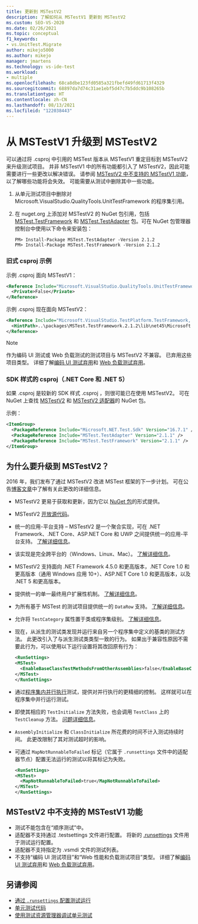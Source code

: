 ```yaml
---
title: 更新到 MSTestV2
description: 了解如何从 MSTestV1 更新到 MSTestV2
ms.custom: SEO-VS-2020
ms.date: 02/26/2021
ms.topic: conceptual
f1_keywords:
- vs.UnitTest.Migrate
author: mikejo5000
ms.author: mikejo
manager: jmartens
ms.technology: vs-ide-test
ms.workload:
- multiple
ms.openlocfilehash: 68ca8dbe123fd0585a321fbefd49fd61713f4329
ms.sourcegitcommit: 68897da7d74c31ae1ebf5d47c7b5ddc9b108265b
ms.translationtype: HT
ms.contentlocale: zh-CN
ms.lasthandoff: 08/13/2021
ms.locfileid: "122038443"
---
```

# <a name="upgrade-from-mstestv1-to-mstestv2"></a>从 MSTestV1 升级到 MSTestV2

可以通过将 .csproj 中引用的 MSTest 版本从 MSTestV1 重定目标到 MSTestV2 来升级测试项目。 并非 MSTestV1 中的所有功能都引入了 MSTestV2，因此可能需要进行一些更改以解决错误。 请参阅 [MSTestV2 中不支持的 MSTestV1 功能](#mstestv1-features-that-are-not-supported-in-mstestv2)，以了解哪些功能将会失效。 可能需要从测试中删除其中一些功能。

1. 从单元测试项目中删除对 Microsoft.VisualStudio.QualityTools.UnitTestFramework 的程序集引用。
2. 在 nuget.org 上添加对 MSTestV2 的 NuGet 包引用，包括 [MSTest.TestFramework](https://www.nuget.org/packages/MSTest.TestFramework) 和 [MSTest.TestAdapter](https://www.nuget.org/packages/MSTest.TestAdapter/) 包。可在 NuGet 包管理器控制台中使用以下命令来安装包：

    ```console
    PM> Install-Package MSTest.TestAdapter -Version 2.1.2
    PM> Install-Package MSTest.TestFramework -Version 2.1.2
    ```

### <a name="old-style-csproj-example"></a>旧式 csproj 示例

示例 .csproj 面向 MSTestV1：

```xml
<Reference Include="Microsoft.VisualStudio.QualityTools.UnitTestFramework, Version=10.0.0.0, Culture=neutral, PublicKeyToken=b03f5f7f11d50a3a, processorArchitecture=MSIL">
  <Private>False</Private>
</Reference>
```

示例 .csproj 现在面向 MSTestV2：

```xml
<Reference Include="Microsoft.VisualStudio.TestPlatform.TestFramework, Version=14.0.0.0, Culture=neutral, PublicKeyToken=b03f5f7f11d50a3a, processorArchitecture=MSIL">
  <HintPath>..\packages\MSTest.TestFramework.2.1.2\lib\net45\Microsoft.VisualStudio.TestPlatform.TestFramework.dll</HintPath>
</Reference>
```

> [!NOTE]
> 作为编码 UI 测试或 Web 负载测试的测试项目与 MSTestV2 不兼容。 已弃用这些项目类型。 详细了解[编码 UI 测试弃用](https://devblogs.microsoft.com/devops/changes-to-coded-ui-test-in-visual-studio-2019/)和 [Web 负载测试弃用](https://devblogs.microsoft.com/devops/cloud-based-load-testing-service-eol/)。

### <a name="sdk-style-csproj-net-core-and-net-5"></a>SDK 样式的 csproj（.NET Core 和 .NET 5）

如果 .csproj 是较新的 SDK 样式 .csproj ，则很可能已在使用 MSTestV2。  可在 NuGet 上查找 [MSTestV2](https://www.nuget.org/packages/MSTest.TestFramework) 和 [MSTestV2 适配器](https://www.nuget.org/packages/MSTest.TestAdapter/)的 NuGet 包。

示例：

```xml
<ItemGroup>
  <PackageReference Include="Microsoft.NET.Test.Sdk" Version="16.7.1" />
  <PackageReference Include="MSTest.TestAdapter" Version="2.1.1" />
  <PackageReference Include="MSTest.TestFramework" Version="2.1.1" />
</ItemGroup>
```

## <a name="why-upgrade-to-mstestv2"></a>为什么要升级到 MSTestV2？

2016 年，我们发布了通过 MSTestV2 改进 MSTest 框架的下一步计划。 可在公告[博客文章](https://devblogs.microsoft.com/devops/taking-the-mstest-framework-forward-with-mstest-v2/)中了解有关此更改的详细信息。

* MSTestV2 更易于获取和更新，因为它以 [NuGet 包](https://www.nuget.org/packages/MSTest.TestFramework/)的形式提供。
* MSTestV2 [开放源代码](https://github.com/microsoft/testfx)。
* 统一的应用-平台支持 – MSTestV2 是一个聚合实现，可在 .NET Framework、.NET Core、ASP.NET Core 和 UWP 之间提供统一的应用-平台支持。 [了解详细信息](https://blogs.msdn.microsoft.com/devops/2016/09/01/announcing-mstest-v2-framework-support-for-net-core-1-0-rtm/)。
* 该实现是完全跨平台的（Windows、Linux、Mac）。 [了解详细信息](https://blogs.msdn.microsoft.com/devops/2017/04/05/mstest-v2-is-open-source/)。
* MSTestV2 支持面向 .NET Framework 4.5.0 和更高版本，.NET Core 1.0 和更高版本（通用 Windows 应用 10+）、ASP.NET Core 1.0 和更高版本，以及 .NET 5 和更高版本。
* 提供统一的单一最终用户扩展性机制。 [了解详细信息](https://blogs.msdn.microsoft.com/devops/2017/07/18/extending-mstest-v2/)。
* 为所有基于 MSTest 的测试项目提供统一的 `DataRow` 支持。 [了解详细信息](https://blogs.msdn.microsoft.com/devops/2017/02/25/mstest-v2-now-and-ahead/)。
* 允许将 `TestCategory` 属性置于类或程序集级别。 [了解详细信息](https://blogs.msdn.microsoft.com/devops/2017/02/25/mstest-v2-now-and-ahead/)。
* 现在，从派生的测试类发现并运行来自另一个程序集中定义的基类的测试方法。 此更改引入了与派生测试类类型一致的行为。 如果出于兼容性原因不需要此行为，可以使用以下运行设置将其改回原有行为：

    ```xml
    <RunSettings>    
    <MSTest> 
      <EnableBaseClassTestMethodsFromOtherAssemblies>false</EnableBaseClassTestMethodsFromOtherAssemblies> 
    </MSTest> 
    </RunSettings>
    ```

* 通过[程序集内并行执行](https://github.com/Microsoft/testfx-docs/blob/master/RFCs/004-In-Assembly-Parallel-Execution.md)测试，提供对并行执行的更精细的控制。 这样就可以在程序集中并行运行测试。
* 即使其相应的 `TestInitialize` 方法失败，也会调用 `TestClass` 上的 `TestCleanup` 方法。 [问题详细信息](https://github.com/Microsoft/testfx/issues/250)。
* `AssemblyInitialize` 和 `ClassInitialize` 所花费的时间不计入测试持续时间。 此更改限制了其对测试超时的影响。
* 可通过 `MapNotRunnableToFailed` 标记（它属于 `.runsettings` 文件中的适配器节点）配置无法运行的测试以将其标记为失败。

    ```xml
    <RunSettings>    
    <MSTest> 
      <MapNotRunnableToFailed>true</MapNotRunnableToFailed> 
    </MSTest> 
    </RunSettings>
    ```

## <a name="mstestv1-features-that-are-not-supported-in-mstestv2"></a>MSTestV2 中不支持的 MSTestV1 功能

*   测试不能包含在“顺序测试”中。
*   适配器不支持通过 .testsettings 文件进行配置。 将新的 [.runsettings](../test/configure-unit-tests-by-using-a-dot-runsettings-file.md) 文件用于测试运行配置。
*   适配器不支持指定为 .vsmdi 文件的测试列表。
*   不支持“编码 UI 测试项目”和“Web 性能和负载测试项目”类型。 详细了解[编码 UI 测试弃用](https://devblogs.microsoft.com/devops/changes-to-coded-ui-test-in-visual-studio-2019/)和 [Web 负载测试弃用](https://devblogs.microsoft.com/devops/cloud-based-load-testing-service-eol/)。

## <a name="see-also"></a>另请参阅

- [通过 `.runsettings` 配置测试运行](../test/configure-unit-tests-by-using-a-dot-runsettings-file.md)
- [单元测试代码](../test/unit-test-your-code.md)
- [使用测试资源管理器调试单元测试](../test/debug-unit-tests-with-test-explorer.md)

